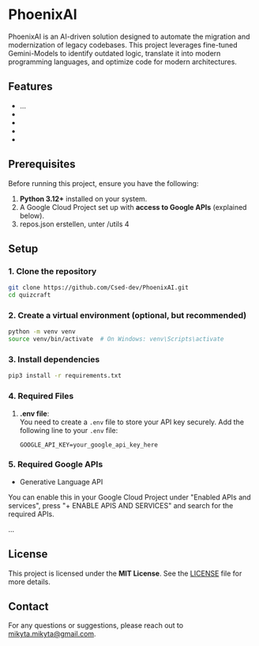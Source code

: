 # PhoenixAI
PhoenixAI is an AI-driven solution designed to automate the migration and modernization of legacy codebases. This project leverages fine-tuned Gemini-Models to identify outdated logic, translate it into modern programming languages, and optimize code for modern architectures.

## Features

- ...
-
-
-
-

## Prerequisites

Before running this project, ensure you have the following:

1. **Python 3.12+** installed on your system.
2. A Google Cloud Project set up with **access to Google APIs** (explained below).
3. repos.json erstellen, unter /utils
4

## Setup

### 1. Clone the repository

```bash
git clone https://github.com/Csed-dev/PhoenixAI.git
cd quizcraft
```

### 2. Create a virtual environment (optional, but recommended)

```bash
python -m venv venv
source venv/bin/activate  # On Windows: venv\Scripts\activate
```

### 3. Install dependencies

```bash
pip3 install -r requirements.txt
```

### 4. Required Files

1. **.env file**:  
   You need to create a `.env` file to store your API key securely. Add the following line to your `.env` file:

   ```
   GOOGLE_API_KEY=your_google_api_key_here
   ```
### 5. Required Google APIs				
- Generative Language API

You can enable this in your Google Cloud Project under "Enabled APIs and services", press "+ ENABLE APIS AND SERVICES" and search for the required APIs.

...

## License

This project is licensed under the **MIT License**. See the [LICENSE](LICENSE) file for more details.

## Contact
For any questions or suggestions, please reach out to mikyta.mikyta@gmail.com.
